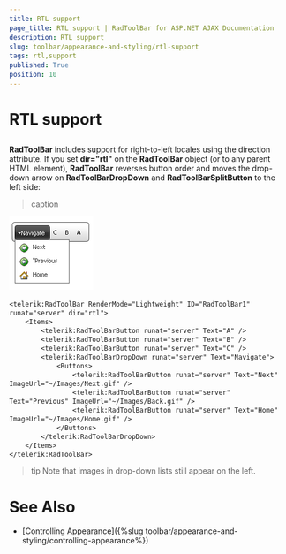 ```yaml
---
title: RTL support
page_title: RTL support | RadToolBar for ASP.NET AJAX Documentation
description: RTL support
slug: toolbar/appearance-and-styling/rtl-support
tags: rtl,support
published: True
position: 10
---
```


# RTL support

## 

**RadToolBar** includes support for right-to-left locales using the direction attribute. If you set **dir="rtl"** on the **RadToolBar** object (or to any parent HTML element), **RadToolBar** reverses button order and moves the drop-down arrow on **RadToolBarDropDown** and **RadToolBarSplitButton** to the left side:


>caption 

![ToolBar RTL](images/toolbar_rtl.png)

````ASPNET
<telerik:RadToolBar RenderMode="Lightweight" ID="RadToolBar1" runat="server" dir="rtl">
    <Items>
        <telerik:RadToolBarButton runat="server" Text="A" />
        <telerik:RadToolBarButton runat="server" Text="B" />
        <telerik:RadToolBarButton runat="server" Text="C" />
        <telerik:RadToolBarDropDown runat="server" Text="Navigate">
            <Buttons>
                <telerik:RadToolBarButton runat="server" Text="Next" ImageUrl="~/Images/Next.gif" />
                <telerik:RadToolBarButton runat="server" Text="Previous" ImageUrl="~/Images/Back.gif" />
                <telerik:RadToolBarButton runat="server" Text="Home" ImageUrl="~/Images/Home.gif" />
            </Buttons>
        </telerik:RadToolBarDropDown>
    </Items>
</telerik:RadToolBar>
````


>tip Note that images in drop-down lists still appear on the left.
>


# See Also

 * [Controlling Appearance]({%slug toolbar/appearance-and-styling/controlling-appearance%})
